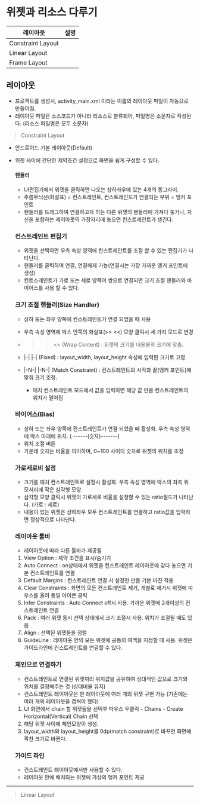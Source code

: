 # 위젯과 리소스 다루기

레이아웃 | 설명
---------|------
Constraint Layout|     |
Linear Layout    |     |
Frame Layout     |     |


## 레이아웃

* 프로젝트를 생성시, activity_main.xml 이라는 이름의 레이아웃 파일이 자동으로 만들어짐.
* 레이아웃 파일은 소스코드가 아니라 리소스로 분류되어, 파일명은 소문자로 작성된다. (리소스 파일명은 모두 소문자)

> Constraint Layout

* 안드로이드 기본 레이아웃(Default)
* 위젯 사이에 간단한 제약조건 설정으로 화면을 쉽게 구성할 수 있다.

  #### 핸들러

  * UI편집기에서 위젯을 클릭하면 나오는 상하좌우에 있는 4개의 동그라미.
  * 주름무늬선(화살표) = 컨스트레인트, 컨스트레인드가 연결되는 부위 = 앵커 포인트
  * 핸들러를 드래그하여 연결하고자 하는 다른 위젯의 핸들러에 가져다 놓거나, 자신을 포함하는 레이아웃의 가장자리에 놓으면 컨스트레인트가 생긴다.

  ### 컨스트레인트 편집기

  * 위젯을 선택하면 우측 속성 영역에 컨스트레인트를 조절 할 수 있는 편집기가 나타난다.
  * 핸들러를 클릭하여 연결, 연결해제 가능(연결시는 가장 가까운 앵커 포인트에 생성)
  * 컨트스레인트가 가로 또는 세로 양쪽이 쌍으로 연결되면 크기 조절 핸들러와 바이어스를 사용 할 수 있다.

  ### 크기 조절 핸들러(Size Handler)

  * 상하 또는 좌우 양쪽에 컨스트레인트가 연결 되었을 때 사용
  * 우측 속성 영역에 박스 안쪽의 화살표(>> <<) 모양 클릭시 세 가지 모드로 변경

  * >> << (Wrap Content) : 위젯의 크기를 내용물의 크기에 맞춤.
  * |-| |-| (Fixed) : layout_width, layout_height 속성에 입력된 크기로 고정.
  * |-N-| |-N-| (Match Constraint) : 컨스트레인트의 시작과 끝(앵커 포인트)에 맞춰 크기 조정.
    + 매치 컨스트레인트 모드에서 값을 입력하면 해당 값 만큼 컨스트레인트의 위치가 멀어짐

  ### 바이어스(Bias)

  * 상하 또는 좌우 양쪽에 컨스트레인트가 연결 되었을 때 활성화. 우측 속성 영역에 박스 아래에 위치. ( ------(숫자)-------)
  * 위치 조절 버튼
  * 가운데 숫자는 비율을 의미하며, 0~100 사이의 숫자로 위젯의 위치를 조정

  ### 가로세로비 설정

  * 크기를 매치 컨스트레인트로 설정시 활성화. 우측 속성 영역에 박스의 좌측 위 모서리에 작은 삼각형 모양.
  * 삼각형 모양 클릭시 위젯의 가로세로 비율을 설정할 수 있는 ratio필드가 나타난다. (가로 : 세로)
  * 내용이 있는 위젯은 상하좌우 모두 컨스트레인트를 연결하고 ratio값을 입력하면 정상적으로 나타난다.

  ### 레이아웃 툴바

  * 레이아웃에 따라 다른 툴바가 제공됨
  1. View Option : 제약 조건을 표시/숨기기
  2. Auto Connect : on상태에서 위젯을 컨스트레인트 레이아웃에 갖다 놓으면 기본 컨스트레인트를 연결
  3. Default Margins : 컨스트레인트 연결 시 설정한 만큼 기본 마진 적용
  4. Clear Constraints : 화면의 모든 컨스트레인트 제거, 개별로 제거시 위젯에 마우스를 올려 동일 아이콘 클릭
  5. Infer Constraints : Auto Connect off시 사용. 가까운 위젯에 2개이상의 컨스트레인트 연결
  6. Pack : 여러 위젯 동시 선택 상태에서 크기 조절시 사용. 위치가 조절될 때도 있음
  7. Align : 선택된 위젯들을 정렬
  8. GuideLine : 레이아웃 안의 모든 위젯에 공통의 여백을 지정할 때 사용. 위젯은 가이드라인에 컨스트레인트를 연결할 수 있다.

  ### 체인으로 연결하기

  * 컨스트레인트로 연결된 위젯끼리 위치값을 공유하여 상대적인 값으로 크기와 위치를 결정해주는 것 (상대비율 유지)
  * 컨스트레인트 레이아웃은 한 레이아웃에 여러 개의 위젯 구현 가능 (기존에는 여러 개의 레이아웃을 겹쳐야 했다)

  1. UI 화면에서 chain 할 위젯들을 선택후 마우스 우클릭 - Chains - Create Horizontal(Vertical) Chain 선택
  2. 해당 위젯 사이에 체인모양이 생성.
  3. layout_width와 layout_height를 0dp(match constraint)로 바꾸면 화면에 꽉찬 크기로 바뀐다.

  ### 가이드 라인

  * 컨스트레인트 레이아웃에서만 사용할 수 있다.
  * 레이아웃 안에 배치되는 위젯에 가상의 앵커 포인트 제공

---------------------------------------------------------

> Linear Layout

